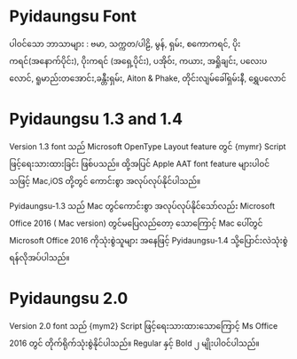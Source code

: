 # Pyidaungsu Font
ပါဝင်​သော ဘာသာ​များ : ဗမာ, သက္က​တ/ပါဠိ, မွန်, ရှမ်း, စ​ကော​ကရင်, ပိုး​ကရင်(အနောက်​ပိုင်း), ပိုး​ကရင် (အရှေ့​ပိုင်း), ပ​အိုဝ်း, ကယား, အရှို​ချင်း, ပ​လေး​ပ​လောင်, ရူ​မာည်း​တ​အောင်း,ခန္တီး​ရှမ်း, Aiton & Phake, တိုင်း​လျမ်ခေါ်​ရှမ်း​နီ, ရွှေ​ပ​လောင်
# Pyidaungsu 1.3 and 1.4
Version 1.3 font သည်  Microsoft OpenType Layout feature တွင် {mymr} Script ဖြင့်ရေးသားထားခြင်း ဖြစ်ပသည်။ ထို့အပြင် Apple AAT font feature များပါဝင်သဖြင့် Mac,iOS တို့တွင် ကောင်းစွာ အလုပ်လုပ်နိုင်ပါသည်။

Pyidaungsu-1.3 သည် Mac တွင်ကောင်းစွာ အလုပ်လုပ်နိုင်သော်လည်း Microsoft Office 2016 ( Mac version) တွင်မပြေလည်တော့ သောကြောင့် Mac ပေါ်တွင် Microsoft Office 2016  ကိုသုံးစွဲသူများ အနေဖြင့်  Pyidaungsu-1.4 သို့ပြောင်းလဲသုံးစွဲရန်လိုအပ်ပါသည်။
# Pyidaungsu 2.0
Version 2.0 font သည်  {mym2} Script ဖြင့်ရေးသားထားသောကြောင့် Ms Office 2016 တွင် တိုက်ရိုက်သုံးစွဲနိုင်ပါသည်။ Regular နှင့် Bold ၂ မျိုးပါဝင်ပါသည်။ 
